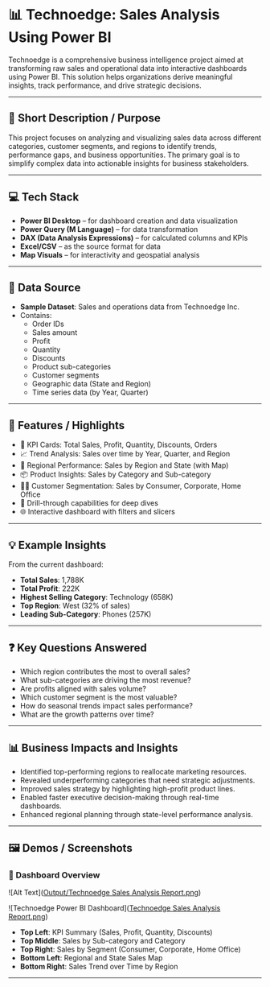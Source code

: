 # 📊 Technoedge: Sales Analysis Using Power BI

Technoedge is a comprehensive business intelligence project aimed at transforming raw sales and operational data into interactive dashboards using Power BI. This solution helps organizations derive meaningful insights, track performance, and drive strategic decisions.

---

## 📝 Short Description / Purpose

This project focuses on analyzing and visualizing sales data across different categories, customer segments, and regions to identify trends, performance gaps, and business opportunities. The primary goal is to simplify complex data into actionable insights for business stakeholders.

---

## 💻 Tech Stack

- **Power BI Desktop** – for dashboard creation and data visualization  
- **Power Query (M Language)** – for data transformation  
- **DAX (Data Analysis Expressions)** – for calculated columns and KPIs  
- **Excel/CSV** – as the source format for data  
- **Map Visuals** – for interactivity and geospatial analysis

---

## 📁 Data Source

- **Sample Dataset**: Sales and operations data from Technoedge Inc.
- Contains:
  - Order IDs
  - Sales amount
  - Profit
  - Quantity
  - Discounts
  - Product sub-categories
  - Customer segments
  - Geographic data (State and Region)
  - Time series data (by Year, Quarter)

---

## 🌟 Features / Highlights

- 📌 KPI Cards: Total Sales, Profit, Quantity, Discounts, Orders  
- 📈 Trend Analysis: Sales over time by Year, Quarter, and Region  
- 📍 Regional Performance: Sales by Region and State (with Map)  
- 📦 Product Insights: Sales by Category and Sub-category  
- 🧑‍💼 Customer Segmentation: Sales by Consumer, Corporate, Home Office  
- 🎯 Drill-through capabilities for deep dives  
- 🌐 Interactive dashboard with filters and slicers  

---

## 💡 Example Insights

From the current dashboard:

- **Total Sales**: 1,788K  
- **Total Profit**: 222K  
- **Highest Selling Category**: Technology (658K)  
- **Top Region**: West (32% of sales)  
- **Leading Sub-Category**: Phones (257K)

---

## ❓ Key Questions Answered

- Which region contributes the most to overall sales?
- What sub-categories are driving the most revenue?
- Are profits aligned with sales volume?
- Which customer segment is the most valuable?
- How do seasonal trends impact sales performance?
- What are the growth patterns over time?

---

## 📊 Business Impacts and Insights

- Identified top-performing regions to reallocate marketing resources.
- Revealed underperforming categories that need strategic adjustments.
- Improved sales strategy by highlighting high-profit product lines.
- Enabled faster executive decision-making through real-time dashboards.
- Enhanced regional planning through state-level performance analysis.

---

## 🖼️ Demos / Screenshots

### 📌 Dashboard Overview
![Alt Text]([Output/Technoedge Sales Analysis Report.png](https://github.com/deepakyenechawandi/Technoedge_Sales_Analysis_Power_BI_Project/blob/main/Output/Technoedge%20Sales%20Analysis%20Report.png))


![Technoedge Power BI Dashboard]([Technoedge Sales Analysis Report.png](https://github.com/deepakyenechawandi/Technoedge_Sales_Analysis_Power_BI_Project/blob/main/Output/Technoedge%20Sales%20Analysis%20Report.png))


- **Top Left**: KPI Summary (Sales, Profit, Quantity, Discounts)
- **Top Middle**: Sales by Sub-category and Category
- **Top Right**: Sales by Segment (Consumer, Corporate, Home Office)
- **Bottom Left**: Regional and State Sales Map
- **Bottom Right**: Sales Trend over Time by Region

---
